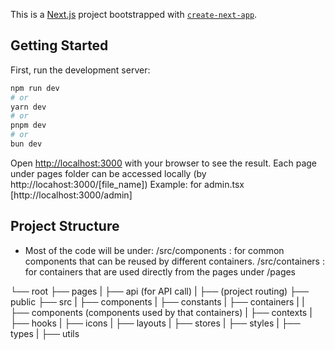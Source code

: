 This is a [Next.js](https://nextjs.org/) project bootstrapped with [`create-next-app`](https://github.com/vercel/next.js/tree/canary/packages/create-next-app).

## Getting Started

First, run the development server:

```bash
npm run dev
# or
yarn dev
# or
pnpm dev
# or
bun dev
```

Open [http://localhost:3000](http://localhost:3000) with your browser to see the result.
Each page under pages folder can be accessed locally (by http://locahost:3000/[file_name])
Example: for admin.tsx [http://localhost:3000/admin]

## Project Structure
- Most of the code will be under:
  /src/components : for common components that can be reused by different containers.
  /src/containers : for containers that are used directly from the pages under /pages

└── root
    ├── pages
    |   ├── api (for API call)
    |   ├── (project routing)
    ├── public
    ├── src
    |   ├── components
    |   ├── constants
    |   ├── containers
    |   |   ├── components (components used by that containers)
    |   ├── contexts
    |   ├── hooks
    |   ├── icons
    |   ├── layouts
    |   ├── stores
    |   ├── styles
    |   ├── types
    |   ├── utils
